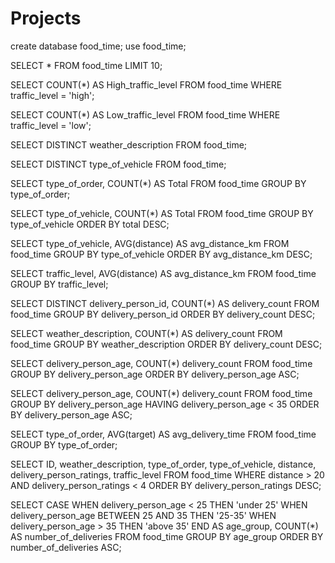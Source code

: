 # Projects

create database food_time;
use food_time;

SELECT *
FROM food_time
LIMIT 10;

SELECT COUNT(*) AS High_traffic_level
FROM food_time
WHERE traffic_level = 'high';

SELECT COUNT(*) AS Low_traffic_level
FROM food_time
WHERE traffic_level = 'low';

SELECT DISTINCT weather_description
FROM food_time;

SELECT DISTINCT type_of_vehicle
FROM food_time;

SELECT type_of_order, COUNT(*) AS Total
FROM food_time
GROUP BY type_of_order;

SELECT type_of_vehicle, COUNT(*) AS Total
FROM food_time
GROUP BY type_of_vehicle
ORDER BY total DESC;


SELECT type_of_vehicle, AVG(distance) AS avg_distance_km
FROM food_time
GROUP BY type_of_vehicle
ORDER BY avg_distance_km DESC;

SELECT traffic_level, AVG(distance) AS avg_distance_km
FROM food_time
GROUP BY traffic_level;

SELECT DISTINCT delivery_person_id, COUNT(*) AS delivery_count
FROM food_time
GROUP BY delivery_person_id
ORDER BY delivery_count DESC;

SELECT weather_description, COUNT(*) AS delivery_count
FROM food_time
GROUP BY weather_description
ORDER BY delivery_count DESC;

SELECT delivery_person_age, COUNT(*) delivery_count
FROM food_time
GROUP BY delivery_person_age
ORDER BY delivery_person_age ASC;

SELECT delivery_person_age, COUNT(*) delivery_count
FROM food_time
GROUP BY delivery_person_age
HAVING delivery_person_age < 35
ORDER BY delivery_person_age ASC;

SELECT type_of_order, AVG(target) AS avg_delivery_time
FROM food_time
GROUP BY type_of_order;

SELECT ID, weather_description, type_of_order, type_of_vehicle, distance, delivery_person_ratings, traffic_level
FROM food_time
WHERE distance > 20 AND delivery_person_ratings < 4
ORDER BY delivery_person_ratings DESC;

SELECT
CASE
WHEN delivery_person_age < 25 THEN 'under 25'
WHEN delivery_person_age BETWEEN 25 AND 35 THEN '25-35'
WHEN delivery_person_age > 35 THEN 'above 35'
END AS age_group,
COUNT(*) AS number_of_deliveries
FROM food_time
GROUP BY age_group
ORDER BY number_of_deliveries ASC;

